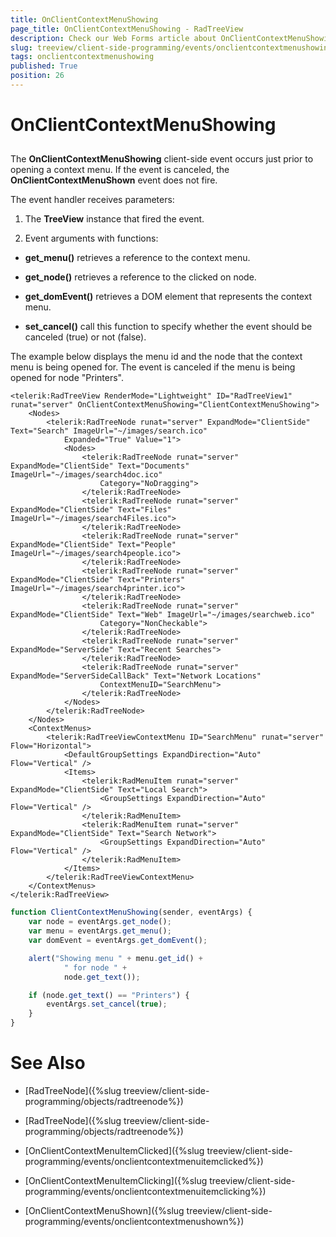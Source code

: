 ```yaml
---
title: OnClientContextMenuShowing
page_title: OnClientContextMenuShowing - RadTreeView
description: Check our Web Forms article about OnClientContextMenuShowing.
slug: treeview/client-side-programming/events/onclientcontextmenushowing
tags: onclientcontextmenushowing
published: True
position: 26
---
```


# OnClientContextMenuShowing



## 

The **OnClientContextMenuShowing** client-side event occurs just prior to opening a context menu. If the event is canceled, the **OnClientContextMenuShown** event does not fire.

The event handler receives parameters:

1. The **TreeView** instance that fired the event.

1. Event arguments with functions:

* **get_menu()** retrieves a reference to the context menu.

* **get_node()** retrieves a reference to the clicked on node.

* **get_domEvent()** retrieves a DOM element that represents the context menu.

* **set_cancel()** call this function to specify whether the event should be canceled (true) or not (false).

The example below displays the menu id and the node that the context menu is being opened for. The event is canceled if the menu is being opened for node "Printers".

````ASPNET
<telerik:RadTreeView RenderMode="Lightweight" ID="RadTreeView1" runat="server" OnClientContextMenuShowing="ClientContextMenuShowing">
    <Nodes>
        <telerik:RadTreeNode runat="server" ExpandMode="ClientSide" Text="Search" ImageUrl="~/images/search.ico"
            Expanded="True" Value="1">
            <Nodes>
                <telerik:RadTreeNode runat="server" ExpandMode="ClientSide" Text="Documents" ImageUrl="~/images/search4doc.ico"
                    Category="NoDragging">
                </telerik:RadTreeNode>
                <telerik:RadTreeNode runat="server" ExpandMode="ClientSide" Text="Files" ImageUrl="~/images/search4Files.ico">
                </telerik:RadTreeNode>
                <telerik:RadTreeNode runat="server" ExpandMode="ClientSide" Text="People" ImageUrl="~/images/search4people.ico">
                </telerik:RadTreeNode>
                <telerik:RadTreeNode runat="server" ExpandMode="ClientSide" Text="Printers" ImageUrl="~/images/search4printer.ico">
                </telerik:RadTreeNode>
                <telerik:RadTreeNode runat="server" ExpandMode="ClientSide" Text="Web" ImageUrl="~/images/searchweb.ico"
                    Category="NonCheckable">
                </telerik:RadTreeNode>
                <telerik:RadTreeNode runat="server" ExpandMode="ServerSide" Text="Recent Searches">
                </telerik:RadTreeNode>
                <telerik:RadTreeNode runat="server" ExpandMode="ServerSideCallBack" Text="Network Locations"
                    ContextMenuID="SearchMenu">
                </telerik:RadTreeNode>
            </Nodes>
        </telerik:RadTreeNode>
    </Nodes>
    <ContextMenus>
        <telerik:RadTreeViewContextMenu ID="SearchMenu" runat="server" Flow="Horizontal">
            <DefaultGroupSettings ExpandDirection="Auto" Flow="Vertical" />
            <Items>
                <telerik:RadMenuItem runat="server" ExpandMode="ClientSide" Text="Local Search">
                    <GroupSettings ExpandDirection="Auto" Flow="Vertical" />
                </telerik:RadMenuItem>
                <telerik:RadMenuItem runat="server" ExpandMode="ClientSide" Text="Search Network">
                    <GroupSettings ExpandDirection="Auto" Flow="Vertical" />
                </telerik:RadMenuItem>
            </Items>
        </telerik:RadTreeViewContextMenu>
    </ContextMenus>
</telerik:RadTreeView>
````
````JavaScript
function ClientContextMenuShowing(sender, eventArgs) {
	var node = eventArgs.get_node();
	var menu = eventArgs.get_menu();
	var domEvent = eventArgs.get_domEvent();

	alert("Showing menu " + menu.get_id() +
			" for node " +
			node.get_text());

	if (node.get_text() == "Printers") {
		eventArgs.set_cancel(true);
	}
}
````



# See Also

 * [RadTreeNode]({%slug treeview/client-side-programming/objects/radtreenode%})

 * [RadTreeNode]({%slug treeview/client-side-programming/objects/radtreenode%})

 * [OnClientContextMenuItemClicked]({%slug treeview/client-side-programming/events/onclientcontextmenuitemclicked%})

 * [OnClientContextMenuItemClicking]({%slug treeview/client-side-programming/events/onclientcontextmenuitemclicking%})

 * [OnClientContextMenuShown]({%slug treeview/client-side-programming/events/onclientcontextmenushown%})
